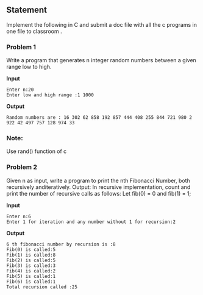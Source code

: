 ## Statement
Implement the following in C and submit  a doc file with all the c programs in one file to classroom .
### Problem 1
 Write a program that generates n integer random numbers between a given range low to high.

**Input**
```
Enter n:20
Enter low and high range :1 1000
```
**Output**
```
Random numbers are : 16 302 62 858 192 857 444 408 255 844 721 980 2 922 42 497 757 128 974 33 
```

### Note:
 Use rand() function of c

### Problem 2
 Given n as input, write a program to print the nth Fibonacci Number, both recursively anditeratively.
Output: In recursive implementation, count and print the number of recursive calls as follows: Let fib(0) = 0 and fib(1) = 1;

**Input**
```
Enter n:6
Enter 1 for iteration and any number without 1 for recursion:2
```
**Output**
```
6 th fibonacci number by recursion is :8
Fib(0) is called:5
Fib(1) is called:8
Fib(2) is called:5
Fib(3) is called:3
Fib(4) is called:2
Fib(5) is called:1
Fib(6) is called:1
Total recursion called :25
```